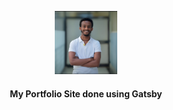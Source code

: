 <p align="center">
  <a href="https://www.gatsbyjs.com/?utm_source=starter&utm_medium=readme&utm_campaign=minimal-starter">
    <img alt="profile" src="https://github.com/ermi2021/portfolio-site/blob/master/src/images/me_white.jpg" width="100" />
  </a>
</p>
<h4 align="center">
 My Portfolio Site done using Gatsby
</h4>
